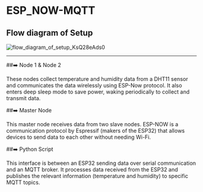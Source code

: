 # ESP_NOW-MQTT

## Flow diagram of Setup

![flow_diagram_of_setup_KsQ28eAds0](https://github.com/user-attachments/assets/c3792b38-94d4-4ffb-a3fc-ecd27cef493a)

---

##➡️ Node 1 & Node 2

These nodes collect temperature and humidity data from a DHT11 sensor and communicates the data wirelessly using ESP-Now protocol. It also enters deep sleep mode to save power, waking periodically to collect and transmit data.

##➡️ Master Node

This master node receives data from two slave nodes. ESP-NOW is a communication protocol by Espressif (makers of the ESP32) that allows devices to send data to each other without needing Wi-Fi.

##➡️ Python Script

This interface is between an ESP32 sending data over serial communication and an MQTT broker. It processes data received from the ESP32 and publishes the relevant information (temperature and humidity) to specific MQTT topics.
